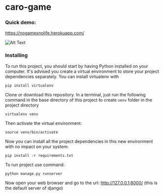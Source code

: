 # caro-game
### Quick demo:
https://nogamesnolife.herokuapp.com/

![Alt Text](https://github.com/QuocHung52/python-gomoku/blob/af92d2bd07197c8859a87cb20e9def82c10b8b8d/game/static/game/images/screenshot.png) 

### Installing

To run this project, you should start by having Python installed on your computer. 
It's advised you create a virtual environment to store your project dependencies separately. You can install virtualenv with

```
pip install virtualenv
```

Clone or download this repository. In a terminal, just run the following command in the base directory of this project to create `venv` folder in the project directory

```
virtualenv venv
```

Then activate the virtual environment:

```
source venv/bin/activate
```
Now you can install all the project dependencies in this new environment with no impact on your system:

```
pip install -r requirements.txt
```
To run project use command:
```
python manage.py runserver
```
Now open your web browser and go to the url: http://127.0.0.1:8000/ (this is the default server of django)
